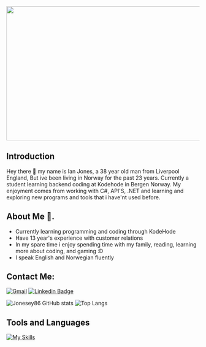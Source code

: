 <img src="https://images.unsplash.com/photo-1529101091764-c3526daf38fe?q=80&w=1933&auto=format&fit=crop&ixlib=rb-4.0.3&ixid=M3wxMjA3fDB8MHxwaG90by1wYWdlfHx8fGVufDB8fHx8fA%3D%3D" width="1400" height="350"/>

## Introduction 
Hey there 👋 my name is Ian Jones, a 38 year old man from Liverpool England, But ive been living in Norway for the past 23 years. Currently a student learning backend coding at Kodehode in Bergen Norway. My enjoyment comes from working with C#, API'S, .NET and learning and exploring new programs and tools that i have'nt used before.

## About Me 💬.
- Currently learning programming and coding through KodeHode
- Have 13 year's experience with customer relations
- In my spare time i enjoy spending time with my family, reading, learning more about coding, and gaming :D
- I speak English and Norwegian fluently

## Contact Me:
<a href="mailto:irj082024@gmail.com"><img src="https://img.shields.io/badge/Gmail-D14836?style=for-the-badge&logo=gmail&logoColor=white" alt="Gmail"></a>
[![Linkedin Badge](https://img.shields.io/badge/LinkedIn-blue?style=for-the-badge&logo=linkedin&logoColor=white)](https://https://www.linkedin.com/in/jones-ian-787b9a96//)



![Jonesey86 GitHub stats](https://github-readme-stats.vercel.app/api?username=Jonesey86&show_icons=true&theme=transparent)
![Top Langs](https://github-readme-stats.vercel.app/api/top-langs/?username=Jonesey86&layout=compact)

## Tools and Languages
[![My Skills](https://skillicons.dev/icons?i=cs,html,dotnet,github,js,vscode,css,unreal,windows,figma&theme=dark)](https://skillicons.dev)




<!--
**Jonesey86/Jonesey86** is a ✨ _special_ ✨ repository because its `README.md` (this file) appears on your GitHub profile.

Here are some ideas to get you started:

- 🔭 I’m currently working on ...
- 🌱 I’m currently learning ...
- 👯 I’m looking to collaborate on ...
- 🤔 I’m looking for help with ...
- 💬 Ask me about ...
- 📫 How to reach me: ...
- 😄 Pronouns: ...
- ⚡ Fun fact: ...
-->

